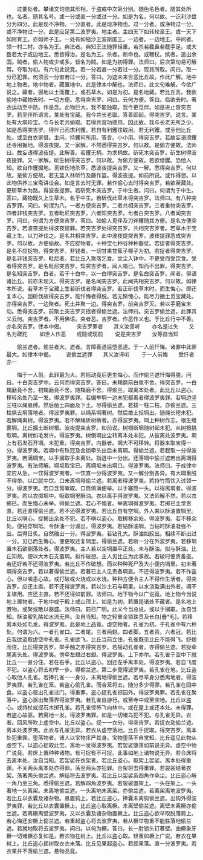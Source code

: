<!-- { "loadSidebar": true } -->
　　过要处者。攀诸文句随其形相。于盗戒中次第分别。随色名色者。随其处所也。名者。随其名号。或一分或直一分或过一分。如是为名。何以故。一讫利沙盘分为四分。此是现不净物。一分直者。此是现净物也。过一分者。或净物过一分。或不净物过一分。此是应足第二波罗夷。地主者。主四天下如转轮圣王。或一天下如阿育王。亦如师子王。一处有如瓶沙王波斯匿王。一边者。一边地王。中间者。领一村二村。亦名为王。典法者。典知王法随罪轻重。若杀若截鼻若截手足。或大臣若太子或边地王。悉皆得治。是名为王。杀者。断命也。或鞭杖。摈者。遣出余国。贼者。偷人物或少或多。皆名为贼。如是为初得罪。法师曰。后次第句易可解耳。夺取为初。有六句此说竟。若一分若直一分若过一分。现其所取。问曰。取一分已犯罪。何须云一分直若过一分。答曰。为遮未来世恶比丘故。作此广解。地中地上物者。地中物者。藏置地中。此是律本中解也。法师曰。此文句难解。今欲广说之。藏者。掘地以土而覆上。或石草木。如是为初。是名地藏。若比丘言。我欲偷地中藏物去时。一切方便。悉得突吉罗。问曰。云何方便。答曰。临欲去时。著衣运动至中路。作是念。此物巨大。我不能独取。我今更觅伴。如是进止皆突吉罗。若至伴所语言。某处有宝藏。我今共长老取。答善即起。得突吉罗。说言。某处有大堈珍宝。今与长老共偷取。若得共营功德用。因此故。我与长老无所乏少。如是悉得突吉罗。得伴已而求利钁。若自有利钁往取用。若无利钁。或至他比丘处。或至白衣家借。主问。持钁何所用。答言。小小用。得突吉罗。若故妄语须钁还寺用掘地。得波夜提。又一家解。不然悉得突吉罗。何以故。是偷方便故。法师曰。故妄语得波夜提。此解善。若钁无柄。为求柄故。斫死木突吉罗。斫生树得波夜提罪。又一家解。斫生树得突吉罗。何以故。为偷方便故。若欲借钁。恐他人知。欲自作钁掘地。觅铁伤地杀草。悉波夜提突吉罗。又一解。悉得突吉罗。何以故。是偷方便故。若无篮入林斫竹及藤作篮。得波夜提。如前所说。或作得想。以此物供养三宝斋讲设会。如是言去时无罪。若作偷心去时得突吉罗。若欲至藏处。更斫草木为路。得波夜提罪。若斫死木突吉罗。于中生者。问曰。何谓为于中生。答曰。藏物既久上生草木。名于中生。若斫伐此草木得突吉罗。法师曰。有八种突吉罗罪。问曰。何谓为八。一者方便突吉罗。二者共相突吉罗。三者重物突吉罗。四者非钱突吉罗。五者毗尼突吉罗。六者知突吉罗。七者白突吉罗。八者闻突吉罗。问曰。何谓为方便突吉罗。答曰。如偷人觅伴及刀斧钁随其方便。是名方便突吉罗。若波夜提处得波夜提罪。若突吉罗处得突吉罗。共相突吉罗者。若草木于宝藏上生。以刀斧伐之。是名共相突吉罗。此中波夜提突吉罗。波夜提罪悉成突吉罗。何以故。方便偷故。不应捉物者。十种宝七种谷种种器仗。若捉者得突吉罗。是名不应捉物。得突吉罗。非钱者。一切甘果甘蕉子椰子为初。若捉者得突吉罗。是名非钱突吉罗。毗尼者。若比丘入聚落乞食。坌尘入钵中。不更受而受饮食。受者得突吉罗。是名毗尼突吉罗。知突吉罗者。闻人唱已。知而不出罪。得突吉罗。是名知突吉罗。白者。若于十白中。以一白得突吉罗。是名白突吉罗。闻者。佛语诸比丘。前亦未现灭。得突吉罗。是名闻突吉罗。此闻共相突吉罗。何以故。如律本所说。若草木于宝藏上生若斫伐者得突吉罗。若正斫伐草木时。而生悔心。即还复本心。因斫伐故得突吉罗。能忏悔者得脱。若无惭愧心。能尽力掘土觅宝藏处。亦得突吉罗。一边聚者。死土并聚一边。得突吉罗。前突吉罗灭。若以手磨宝未动。悉得突吉罗。前聚土突吉罗灭摇者得偷兰遮。法师曰。突吉罗偷兰遮。此罪其义云何。突吉罗者。不用佛语。突者恶。吉罗者。作恶作义也。于比丘行中不善。亦名突吉罗。律本中偈。
　　突吉罗罪者　　其义汝善听
　　亦名是过失　　又名为蹉跎
　　如世人作恶　　或隐或现前
　　说是突吉罗　　汝等自当知

　　偷兰遮者。偷兰者大。遮者。言障善道后堕恶道。于一人前忏悔。诸罪中此罪最大。如律本中偈。
　　说偷兰遮罪　　其义汝谛听
　　于一人前悔　　受忏者亦一

　　悔于一人前。此罪最为大。若摇动竟后更生悔心。而作偷兰遮忏悔得脱。问曰。十白突吉罗中。云何而得突吉罗。答曰。未羯磨前白竟不舍。得突吉罗。一白羯磨竟不舍。初羯磨竟不舍。随羯磨不舍。得偷兰。取离本处者。此比丘以盗心。移转余处乃至一发。得波罗夷罪。若偏举堈一边未犯都离者得波罗夷罪。若堈边竖三柱以绳悬缚。然后凿土四面及下土。尽得偷兰遮。若拔一柱二柱。亦偷兰遮。三柱俱去堈落地者。得波罗夷罪。以绳系堈著树。然后凿土担堈出。随绳长短未犯。若解绳离树。得波罗夷。若不解绳斫树断者。亦得波罗夷。堈上种树作志。根生缠裹堈。比丘掘土断树根。波夜提突吉罗。如前说。树根断堈随树起未犯。从树根挑取堈。离树如毛发许。得波罗夷。树倒堈出尘转离本处未犯。从彼离处波罗夷。堈上有石发石开堈。未犯重。得突吉罗。内器者。堈大不可移转。将器来取宝得一分。得波罗夷。若堈中有珠冠及金锁牵头出后未离堈。得偷兰遮。若截取一分得波罗夷。若满堈宝。以手搦取手未离处。指迸中一分出。还落堈中偷兰遮若出离堈得波罗夷。有法师解。堈坻取宝已。离堈坻未出堈口。得波罗夷。法师曰。于戒律中宜应从急。一饮得波罗夷者。一饮直一分得波罗夷。又一解分别各异。有大堈重脱不得举。以口就中饮。口未离堈得偷兰遮。若离者得波罗夷。若持竹筒饮入过颈一分。得波罗夷。若口含筒嗽取。口筒俱满便举。以手塞筒一头。以得离堈者。得波罗夷。若以衣掷堈中。吸取堈里酥油。衣以离手得波罗夷。又法师解不然。若以衣掷已。而生悔心未举。得偷兰遮。若心不悔者。举离堈得波罗夷。若掷已主觉责直。若还直得偷兰遮。若不还得波罗夷。若比丘自有空堈。外人来以酥油置堈里。比丘以嗔心。捉掷出余处不犯。若不嗔以盗心。取掷移余处。得波罗夷。若不移余处。便钻穿堈坻。令酥油一分漏出。得波罗夷。若钻酥油堈。当钻时酥油凝强不出。后得日炙。自然融出一分。得波罗夷。若钻孔大。酥油如胶出。相续不断出过一分。见已而生悔心。便更取还复堈里。得偷兰遮。若断一分在外波罗夷。若移堈置木石欲倒落处者。得波罗夷。主人若以空堈置平正处。未与酥油。拟与酥油。比丘知故。便以大木石支置堈。拟作破想。主人见比丘为此事故。若破时便责备直。若还好若不还得波罗夷。若比丘不作破想。而以种种死尸及大小便内堈里。初未著堈得突吉罗。若以著得偷兰遮。若著已主人见责备堈直。不还得波罗夷。若不作盗心。但以嗔恚心故。或打破或火烧或以水浇。种种方便令主人不得作生活者。得突吉罗。应还主直。若不还得波罗夷。若以沙土石与堈里。以水浇盈满出外者。堈不复堪用。应还主直。若不还得如前罪。法师曰。地下物今以广说竟。地上物今当说地上置物者。于地中或于殿上或山顶上。如是为初。若置是诸处不藏者。是名地上置物。或聚或散以器盛。法师曰。前已广明。此义今当总说。或以手搦取。汝自当知。酥油蜜乳酪如水流无异。汝自当知。物之轻重金锁珠贯及长白[疊*毛]。若移离本处如毛发。得波罗夷。此是地上品竟。虚空物者。孔雀为初。于孔雀中有六种处。何谓为六。一者孔雀口。二者尾。三者两翅。四者脚。五者背。六者冠。若比丘我欲盗取虚空中孔雀。孔雀欲飞。比丘当前立住。孔雀既见比丘不能得飞。舒翅而住。比丘得突吉罗。举手触之亦得突吉罗。若摇动孔雀者。亦得偷兰遮。若捉牵尾离头处。得波罗夷。傍牵左翅过右翅。得波罗夷。上下亦尔。若孔雀于空中下就比丘一一身分住。若在右手。比丘以盗心。回还左手离本处。得波罗夷。若自飞度不犯。以盗心将去初举一步。得偷兰遮。第二步竟得波罗夷。若孔雀在地。比丘盗心取他人孔雀。若捧孔雀一一身分。未离地得偷兰遮。若尽举身分悉离地者。得波罗夷罪。若孔雀在笼。若盗心偷孔雀。而合笼将去。随分多少得罪。若孔雀在园中食。以盗心驱出孔雀过门。得重罪。盗心捉孔雀掷园外。得波罗夷罪。若孔雀在聚落中。盗心驱出聚落界得波罗夷。若孔雀自游行。或至寺中或至空地。比丘以盗心。或持杖或捉石木掷孔雀。若孔雀惊怖飞向林中。或在屋上或还本处。未得罪。若盗心故驱。若离地一发。得波罗夷罪。如是一切诸鸟犯不犯。与孔雀无异。衣者。回风所吹上虚空中。比丘以盗心。捉一一衣分。得突吉罗。若捉衣动偷兰遮。离本处波罗夷。此衣与孔雀无异。若衣从虚空落地。比丘手捉取。得突吉罗。离本处犯重罪。堕落物者。诸人以宝物庄严其身。宝物堕落不自觉知。比丘遥见此物从虚空下。以盗心捉取此宝。离地一发得波罗夷。若袈裟堕落如前说无异。虚空中物广说竟。若床上置种种诸物。有可捉有不可捉。此事如地上诸物说无异。若合床将去离本处。汝自当知。若袈裟在衣架者。若比丘盗心。取架上袈裟。离本处得重罪。不关两头离本处亦得罪。荡至两头亦犯罪。合架将去得重罪。若袈裟结著衣架。荡著两头偷兰遮。解结将去波罗夷。若比丘以袈裟系四角作承尘。比丘盗心解一角乃至三角。悉得偷兰遮。若解四角波罗夷。若袈裟置架上。一头在架上。一头著地一头离架。未离地偷兰遮。一头离地未离架。亦偷兰遮。若离架离地波罗夷。若比丘以衣囊及诸杂物。悬置钩上。若比丘盗心。捧囊未离钩偷兰遮。出钩外得波罗夷罪。若比丘以衣囊置橛上。比丘盗心取离橛。未离壁偷兰遮。离壁未离橛亦偷兰遮。若离橛离壁波罗夷。又以衣囊及诸杂物置橛上。比丘盗心欲举取脱落肩上。若心悔还安橛上偷兰遮。若重起盗心将去波罗夷。若从橛举物重不能胜落地偷兰遮。若就地取将去波罗夷。问曰。以何为橛。答曰。长一肘锁头钉著壁。曲橛象牙橛一切诸橛亦复如是。若衣物在树上。比丘以盗心取。轻重如橛上广说。若衣在果树上。比丘盗心摇树取衣衣未落。比丘见果起盗心。若摇果落。直一分波罗夷。若衣果并不落偷兰遮。悬物品竟。
